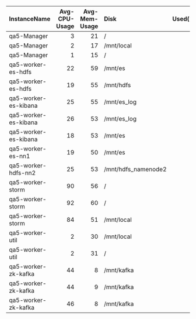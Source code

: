 | InstanceName         |   Avg-CPU-Usage |   Avg-Mem-Usage | Disk                |   Used(%) | Disk                |   Used(%) |
|:---------------------|----------------:|----------------:|:--------------------|----------:|:--------------------|----------:|
| qa5-Manager          |               3 |              21 | /                   |        53 | /mnt/local          |         0 |
| qa5-Manager          |               2 |              17 | /mnt/local          |         0 | /                   |        27 |
| qa5-Manager          |               1 |              15 | /                   |        26 | /mnt/local          |         0 |
| qa5-worker-es-hdfs   |              22 |              59 | /mnt/es             |        19 | /mnt/hdfs           |         5 |
| qa5-worker-es-hdfs   |              19 |              55 | /mnt/hdfs           |         6 | /mnt/es             |        17 |
| qa5-worker-es-kibana |              25 |              55 | /mnt/es_log         |        21 | /mnt/es             |        28 |
| qa5-worker-es-kibana |              26 |              53 | /mnt/es_log         |        26 | /mnt/es             |        18 |
| qa5-worker-es-kibana |              18 |              53 | /mnt/es             |        19 | /mnt/es_log         |        23 |
| qa5-worker-es-nn1    |              19 |              50 | /mnt/es             |        25 | /mnt/hdfs_namenode1 |         0 |
| qa5-worker-hdfs-nn2  |              25 |              53 | /mnt/hdfs_namenode2 |         0 | /mnt/hdfs           |         5 |
| qa5-worker-storm     |              90 |              56 | /                   |        40 | /mnt/local          |        20 |
| qa5-worker-storm     |              92 |              60 | /                   |        33 | /mnt/local          |        24 |
| qa5-worker-storm     |              84 |              51 | /mnt/local          |        20 | /                   |        33 |
| qa5-worker-util      |               2 |              30 | /mnt/local          |        14 | /                   |        48 |
| qa5-worker-util      |               2 |              31 | /                   |        51 | /mnt/local          |        14 |
| qa5-worker-zk-kafka  |              44 |               8 | /mnt/kafka          |        29 | /mnt/zk             |        11 |
| qa5-worker-zk-kafka  |              44 |               9 | /mnt/kafka          |        36 | /mnt/zk             |        11 |
| qa5-worker-zk-kafka  |              46 |               8 | /mnt/kafka          |        35 | /mnt/zk             |        10 |
